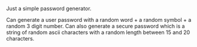 Just a simple password generator.

Can generate a user password with a random word + a random symbol + a random 3 digit number.
Can also generate a secure password which is a string of random ascii characters with a random length between 15 and 20 characters.
